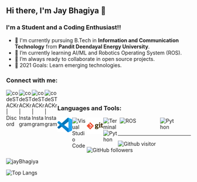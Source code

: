 ## Hi there, I'm Jay Bhagiya 👋

### I'm a Student and a Coding Enthusiast!!

- 🔭 I'm currently pursuing B.Tech in **Information and Communication Technology** from **Pandit Deendayal Energy University**.
- 🌱 I’m currently learning AI/ML and Robotics Operating System (ROS).
- 👯 I’m always ready to collaborate in open source projects.
- 🥅 2021 Goals: Learn emerging technologies.


### Connect with me:
[<img align="left" alt="codeSTACKr | Discord" width="35px" src="https://cdn.jsdelivr.net/npm/simple-icons@v3/icons/discord.svg" />][discord]
[<img align="left" alt="codeSTACKr | Instagram" width="35px" src="https://cdn.jsdelivr.net/npm/simple-icons@v3/icons/instagram.svg" />][instagram]
[<img align="left" alt="codeSTACKr | Instagram" width="35px" src="https://cdn.jsdelivr.net/npm/simple-icons@3.13.0/icons/linkedin.svg" />][linkedin]
[<img align="left" alt="codeSTACKr | Instagram" width="35px" src="https://img.icons8.com/ios/50/000000/link--v1.png" />][website]
<!-- <img src="https://img.icons8.com/ios/50/000000/link--v1.png"/> -->


<br />


### Languages and Tools:

[<img align="left" alt="Visual Studio Code" width="40px" src="https://raw.githubusercontent.com/github/explore/80688e429a7d4ef2fca1e82350fe8e3517d3494d/topics/visual-studio-code/visual-studio-code.png" />][vs-code]
[<img align="left" alt="Visual Studio Code" width="40px" src="https://cdn.jsdelivr.net/npm/simple-icons@3.13.0/icons/sublimetext.svg" />][sublime]
[<img align="left" alt="Git" width="45px" src="https://raw.githubusercontent.com/github/explore/80688e429a7d4ef2fca1e82350fe8e3517d3494d/topics/git/git.png" />][Github]
[<img align="left" alt="Terminal" width="45px" src="https://cdn.jsdelivr.net/npm/simple-icons@3.13.0/icons/gnubash.svg" />][bash]
[<img align="left" alt="ROS" width="110px" src="https://upload.wikimedia.org/wikipedia/commons/thumb/b/bb/Ros_logo.svg/1080px-Ros_logo.svg.png" />][ROS]
[<img align="left" alt="Python" width="45px" src="https://cdn.jsdelivr.net/npm/simple-icons@3.13.0/icons/arduino.svg" />][arduino]
[<img align="left" alt="Python" width="40px" src="https://upload.wikimedia.org/wikipedia/commons/c/c3/Python-logo-notext.svg" />][python]


<br />
<br />

***

[website]: https://jaybhagiya.github.io/
[linkedin]: https://www.linkedin.com/in/jay-bhagiya-7b2922176/
[instagram]: https://instagram.com/jay.bhagiya
[discord]: https://discord.gg/jay.bhagiya#9593
[Github]: https://github.com/
[ROS]: https://www.ros.org/install/
[python]: https://www.python.org/
[vs-code]: https://code.visualstudio.com/
[sublime]: https://www.sublimetext.com/
[arduino]: https://www.arduino.cc/
[bash]: https://en.wikipedia.org/wiki/Bash_(Unix_shell)

![Github visitor](https://visitor-badge.laobi.icu/badge?page_id=jayBhgaiya.jayBhgaiya)   ![GitHub followers](https://img.shields.io/github/followers/jayBhagiya?label=Follow&style=social)

<img src="https://github-readme-stats-five-lyart.vercel.app/api?username=jayBhagiya&show_icons=true" alt="jayBhagiya" />

![Top Langs](https://github-readme-stats.vercel.app/api/top-langs/?username=jayBhagiya&langs_count=8)

<!--
**jayBhagiya/jayBhagiya** is a ✨ _special_ ✨ repository because its `README.md` (this file) appears on your GitHub profile.
-->
